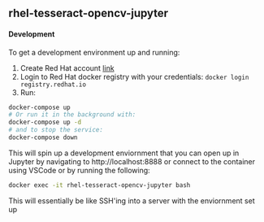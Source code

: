 rhel-tesseract-opencv-jupyter
-----------------------------

#### Development

To get a development environment up and running:

1. Create Red Hat account [link](https://www.redhat.com/wapps/ugc/register.html?_flowId=register-flow&_flowExecutionKey=e1s1)
2. Login to Red Hat docker registry with your credentials: `docker login registry.redhat.io`
3. Run:

```bash
docker-compose up
# Or run it in the background with:
docker-compose up -d
# and to stop the service:
docker-compose down
```

This will spin up a development enviornment that you can open up in Jupyter by navigating to http://localhost:8888 or connect to the container using VSCode or by running the following:

```bash
docker exec -it rhel-tesseract-opencv-jupyter bash
```

This will essentially be like SSH'ing into a server with the enviornment set up